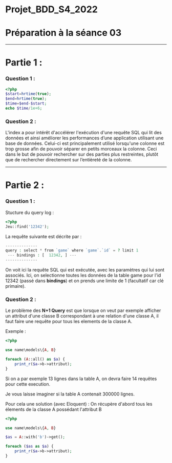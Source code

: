 # Projet_BDD_S4_2022

# Préparation à la séance 03

---

# Partie 1 :

### Question 1 :

```php
<?php
$start=hrtime(true);
$end=hrtime(true);
$time=$end-$start;
echo $time/1e+6;
```

### Question 2 :

L'index a pour intérêt d'accélérer l'exécution d'une requête SQL qui lit des données et ainsi améliorer les performances d’une application utilisant une base de données. Celui-ci est principalement utilisé lorsqu'une colonne est trop grosse afin de pouvoir séparer en petits morceaux la colonne. Ceci dans le but de pouvoir rechercher sur des parties plus restreintes, plutôt que de rechercher directement sur l’entièreté de la colonne.

---

# Partie 2 :

### Question 1 :

Stucture du query log :

```php
<?php
Jeu::find('12342');
```
La requête suivante est décrite par :

```php
--------------
query : select * from `game` where `game`.`id` = ? limit 1
 --- bindings : [  12342, ] ---
--------------
```
On voit ici la requête SQL qui est exécutée, avec les paramètres qui lui sont associés.
Ici, on selectionne toutes les données de la table game pour l'id 12342 (passé dans **bindings**) et on prends une limite de 1 (facultatif car clé primaire).

### Question 2 :

Le problème des **N+1 Query** est que lorsque on veut par exemple afficher un attribut d'une classe B correspondant à une relation d'une classe A, il faut faire une requête pour tous les elements de la classe A.

Exemple :

```php
<?php

use name\models\{A, B}

foreach (A::all() as $a) {
    print_r($a->b->attribut);
}
```
Si on a par exemple 13 lignes dans la table A, on devra faire 14 requêtes pour cette execution.

Je vous laisse imaginer si la table A contenait 300000 lignes.

Pour cela une solution (avec Eloquent) : On récupère d'abord tous les élements de la classe A possédant l'attribut B

```php
<?php

use name\models\{A, B}

$as = A::with('b')->get();

foreach ($as as $a) {
    print_r($a->b->attribut);
}
```
